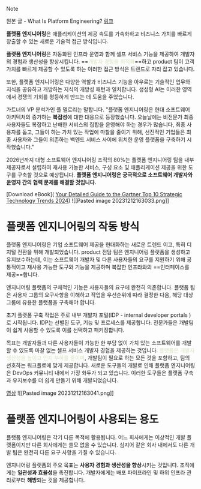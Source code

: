 > [!NOTE]
> 원본 글 - What Is Platform Engineering?   [링크](https://www.gartner.com/en/articles/what-is-platform-engineering)


**플랫폼 엔지니어링**은 애플리케이션의 제공 속도를 가속화하고 비즈니스 가치를 빠르게 창출할 수 있는 새로운 기술적 접근 방식입니다. 

**플랫폼 엔지니어링**은 자동화된 인프라 운영과 함께 셀프 서비스 기능을 제공하여 개발자의 경험과 생산성을 향상시킵니다. ==<font color="#d7e3bc">개발자 경험을 최적화</font>==하고 product 팀이 고객 가치를 빠르게 제공할 수 있도록 하는 이러한 접근 방식은 트렌드로 자리 잡고 있습니다. 

또한, 플랫폼 엔지니어링은 다양한 역할과 비즈니스 기능을 아우르는 기술적인 업무와 지식을 공유하고 개방하는 지식의 개방성 패턴과 일치합니다. 생성형 AI는 이러한 영역에서 경쟁의 기회를 평등하게 만드는 데 도움을 주었습니다. 

가트너의 VP 분석가인 폴 델로리는 말합니다. "플랫폼 엔지니어링은 현대 소프트웨어 아키텍처의 증가하는 **복잡성**에 대한 대응으로 등장했습니다. 오늘날에는 비전문가 최종 사용자들도 복잡하고 난해한 서비스의 집합을 운영해야 하는 경우가 많습니다, 최종 사용자를 돕고, 그들이 하는 가치 있는 작업에 마찰을 줄이기 위해, 선진적인 기업들은 최종 사용자와 그들이 의존하는 백엔드 서비스 사이에 위치한 운영 플랫폼을 구축하기 시작했습니다." 

2026년까지 대형 소프트웨어 엔지니어링 조직의 80%는 플랫폼 엔지니어링 팀을 내부 제공자로서 설립하여 재사용 가능한 서비스, 구성 요소 및 애플리케이션 제공을 위한 도구를 구축할 것으로 예상됩니다. **플랫폼 엔지니어링은 궁극적으로 소프트웨어 개발자와 운영자 간의 협력 문제를 해결할 것입니다.**

  
[Download eBook]( [Your Detailed Guide to the Gartner Top 10 Strategic Technology Trends 2024](https://www.gartner.com/en/information-technology/insights/top-technology-trends))
![[Pasted image 20231212163033.png]]

# 플랫폼 엔지니어링의 작동 방식 

플랫폼 엔지니어링은 기업 소프트웨어 제공을 현대화하는 새로운 트렌드 이고, 특히 디지털 전환을 위해 개발되었습니다. 
product 전담 팀은 엔지니어링 플랫폼을 생성하고 유지보수하는데, 이는 소프트웨어 개발자 및 다른 사용자들의 요구를 지원하기 위해 공통적이고 재사용 가능한 도구와 기능을 제공하며 복잡한 인프라와의 ==인터페이스를 제공==합니다. 

엔지니어링 플랫폼의 구체적인 기능은 사용자들의 요구에 완전히 의존합니다. 플랫폼 팀은 사용자 그룹의 요구사항을 이해하고 작업을 우선순위에 따라 결정한 다음, 해당 대상 그룹에 유용한 플랫폼을 구축해야 합니다. 

초기 플랫폼 구축 작업은 주로 내부 개발자 포털(IDP - internal developer portals )로 시작됩니다. IDP는 선별된 도구, 기능 및 프로세스를 제공합니다. 
전문가들은 개발팀이 쉽게 사용할 수 있도록 이를 선택하고 패키징합니다.

목표는 개발자들과 다른 사용자들이 가능한 한 부담 없이 가치 있는 소프트웨어를 개발할 수 있도록 마찰 없는 셀프 서비스 개발자 경험을 제공하는 것입니다. <font color="#d7e3bc">플랫폼은 개발자 생산성을 높이고 인지 부하를 줄이며</font>, 개발팀이 필요로 하는 모든 것을 포함하고, 팀의 선호하는 워크플로에 맞게 제공합니다.
새로운 도구들의 개발로 인해 플랫폼 엔지니어링은 DevOps 커뮤니티 내에서 가장 화두가 되고 있습니다. 이러한 도구들은 플랫폼 구축과 유지보수를 더 쉽게 만들기 위해 개발되었습니다.


[영상](https://www.youtube.com/watch?embeds_referring_euri=https%3A%2F%2Fwww.gartner.com%2F&embeds_referring_origin=https%3A%2F%2Fwww.gartner.com&source_ve_path=MzY4NDIsMjg2NjQsMTY0NTAz&feature=emb_share&v=Lq-G2GyLsFk)
![[Pasted image 20231212163041.png]]
# 플랫폼 엔지니어링이 사용되는 용도 

플랫폼 엔지니어링은 각기 다른 목적에 활용됩니다. 
어느 회사에게는 이상적인 개발 플랫폼이지만 다른 회사에게는 쓸모 없을 수 있습니다. 심지어 같은 회사 내에서도 다른 개발 팀은 완전히 다른 요구 사항을 가질 수 있습니다. 

엔지니어링 플랫폼의 주요 목표는 **사용자 경험과 생산성을 향상**시키는 것입니다. 조직에게는 **일관성과 효율성**을 촉진합니다. 개발자에게는 배포 파이프라인 및 하위 인프라 관리로부터 **해방**되는 것을 제공합니다. 
